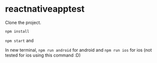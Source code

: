 # reactnativeapptest
Clone the project.

`npm install`

`npm start` and 

In new terminal, `npm run android` for android and `npm run ios` for ios (not tested for ios using this command :D)
